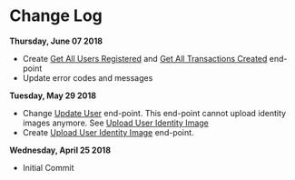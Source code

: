 # Change Log

**Thursday, June 07 2018**

* Create [Get All Users Registered](#get-all-user-registered) and [Get All Transactions Created](#get-all-transaction-created) end-point
* Update error codes and messages

**Tuesday, May 29 2018**

* Change [Update User](#update-user) end-point. This end-point cannot upload identity images anymore. See [Upload User Identity Image](#upload-user-identity-image)
* Create [Upload User Identity Image](#upload-user-identity-image) end-point.

**Wednesday, April 25 2018**

* Initial Commit